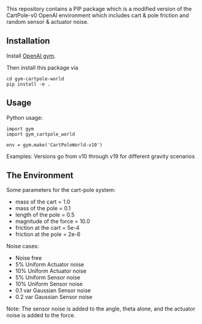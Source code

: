 This repository contains a PIP package which is a modified version of the 
CartPole-v0 OpenAI environment which includes cart & pole friction and random sensor & actuator noise.


## Installation

Install [OpenAI gym](https://gym.openai.com/docs/).

Then install this package via

```
cd gym-cartpole-world
pip install -e .
```

## Usage
Python usage:
```
import gym
import gym_cartpole_world

env = gym.make('CartPoleWorld-v10')
```
Examples:
Versions go from v10 through v19 for different gravity scenarios

## The Environment

Some parameters for the cart-pole system:
- mass of the cart = 1.0
- mass of the pole = 0.1
- length of the pole = 0.5 
- magnitude of the force = 10.0
- friction at the cart = 5e-4
- friction at the pole = 2e-6

Noise cases:
- Noise free
- 5%  Uniform Actuator noise
- 10% Uniform Actuator noise
- 5%  Uniform Sensor noise
- 10% Uniform Sensor noise
- 0.1 var Gaussian Sensor noise
- 0.2 var Gaussian Sensor noise

Note: The sensor noise is added to the angle, theta alone, and the actuator noise is added to the force.





